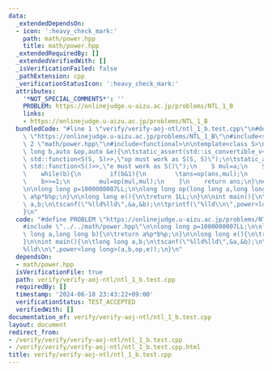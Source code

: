 ```yaml
---
data:
  _extendedDependsOn:
  - icon: ':heavy_check_mark:'
    path: math/power.hpp
    title: math/power.hpp
  _extendedRequiredBy: []
  _extendedVerifiedWith: []
  _isVerificationFailed: false
  _pathExtension: cpp
  _verificationStatusIcon: ':heavy_check_mark:'
  attributes:
    '*NOT_SPECIAL_COMMENTS*': ''
    PROBLEM: https://onlinejudge.u-aizu.ac.jp/problems/NTL_1_B
    links:
    - https://onlinejudge.u-aizu.ac.jp/problems/NTL_1_B
  bundledCode: "#line 1 \"verify/verify-aoj-ntl/ntl_1_b.test.cpp\"\n#define PROBLEM\
    \ \"https://onlinejudge.u-aizu.ac.jp/problems/NTL_1_B\"\n#include<stdio.h>\n#line\
    \ 2 \"math/power.hpp\"\n#include<functional>\n\ntemplate<class S>\nS power(S a,long\
    \ long b,auto &op,auto &e){\n\tstatic_assert(std::is_convertible_v<decltype(op),\
    \ std::function<S(S, S)>>,\"op must work as S(S, S)\");\n\tstatic_assert(std::is_convertible_v<decltype(e),\
    \ std::function<S()>>,\"e must work as S()\");\n    S mul=a;\n    S ans=e();\n\
    \    while(b){\n        if(b&1){\n        \tans=op(ans,mul);\n        }\n    \
    \    b>>=1;\n        mul=op(mul,mul);\n    }\n    return ans;\n}\n#line 4 \"verify/verify-aoj-ntl/ntl_1_b.test.cpp\"\
    \n\nlong long p=1000000007LL;\n\nlong long op(long long a,long long b){\n\treturn\
    \ a%p*b%p;\n}\n\nlong long e(){\n\treturn 1LL;\n}\n\nint main(){\n\tlong long\
    \ a,b;\n\tscanf(\"%lld%lld\",&a,&b);\n\tprintf(\"%lld\\n\",power<long long>(a,b,op,e));\n\
    }\n"
  code: "#define PROBLEM \"https://onlinejudge.u-aizu.ac.jp/problems/NTL_1_B\"\n#include<stdio.h>\n\
    #include \"../../math/power.hpp\"\n\nlong long p=1000000007LL;\n\nlong long op(long\
    \ long a,long long b){\n\treturn a%p*b%p;\n}\n\nlong long e(){\n\treturn 1LL;\n\
    }\n\nint main(){\n\tlong long a,b;\n\tscanf(\"%lld%lld\",&a,&b);\n\tprintf(\"\
    %lld\\n\",power<long long>(a,b,op,e));\n}\n"
  dependsOn:
  - math/power.hpp
  isVerificationFile: true
  path: verify/verify-aoj-ntl/ntl_1_b.test.cpp
  requiredBy: []
  timestamp: '2024-06-18 23:43:22+09:00'
  verificationStatus: TEST_ACCEPTED
  verifiedWith: []
documentation_of: verify/verify-aoj-ntl/ntl_1_b.test.cpp
layout: document
redirect_from:
- /verify/verify/verify-aoj-ntl/ntl_1_b.test.cpp
- /verify/verify/verify-aoj-ntl/ntl_1_b.test.cpp.html
title: verify/verify-aoj-ntl/ntl_1_b.test.cpp
---
```

